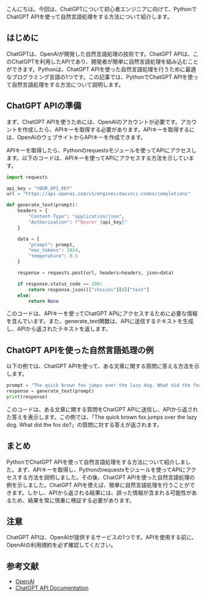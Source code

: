 <!--
title:   PythonでChatGPT APIを使って自然言語処理をする方法
tags:    API,ChatGPT,OpenAI,Python,サンプルコード
id:      9f258085532810facbbf
private: false
-->


こんにちは。今回は、ChatGPTについて初心者エンジニアに向けて、PythonでChatGPT APIを使って自然言語処理をする方法について紹介します。

## はじめに

ChatGPTは、OpenAIが開発した自然言語処理の技術です。ChatGPT APIは、このChatGPTを利用したAPIであり、開発者が簡単に自然言語処理を組み込むことができます。Pythonは、ChatGPT APIを使った自然言語処理を行うために最適なプログラミング言語の1つです。この記事では、PythonでChatGPT APIを使って自然言語処理をする方法について説明します。

## ChatGPT APIの準備

まず、ChatGPT APIを使うためには、OpenAIのアカウントが必要です。アカウントを作成したら、APIキーを取得する必要があります。APIキーを取得するには、OpenAIのウェブサイトからAPIキーを作成できます。

APIキーを取得したら、Pythonのrequestsモジュールを使ってAPIにアクセスします。以下のコードは、APIキーを使ってAPIにアクセスする方法を示しています。

```python
import requests

api_key = "YOUR_API_KEY"
url = "https://api.openai.com/v1/engines/davinci-codex/completions"

def generate_text(prompt):
    headers = {
        "Content-Type": "application/json",
        "Authorization": f"Bearer {api_key}"
    }

    data = {
        "prompt": prompt,
        "max_tokens": 1024,
        "temperature": 0.5
    }

    response = requests.post(url, headers=headers, json=data)

    if response.status_code == 200:
        return response.json()["choices"][0]["text"]
    else:
        return None
```

このコードは、APIキーを使ってChatGPT APIにアクセスするために必要な情報を含んでいます。また、generate_text関数は、APIに送信するテキストを生成し、APIから返されたテキストを返します。

## ChatGPT APIを使った自然言語処理の例

以下の例では、ChatGPT APIを使って、ある文章に関する質問に答える方法を示します。

```python
prompt = "The quick brown fox jumps over the lazy dog. What did the fox do?"
response = generate_text(prompt)
print(response)
```

このコードは、ある文章に関する質問をChatGPT APIに送信し、APIから返された答えを表示します。この例では、「The quick brown fox jumps over the lazy dog. What did the fox do?」の質問に対する答えが返されます。

## まとめ

PythonでChatGPT APIを使って自然言語処理をする方法について紹介しました。まず、APIキーを取得し、Pythonのrequestsモジュールを使ってAPIにアクセスする方法を説明しました。その後、ChatGPT APIを使った自然言語処理の例を示しました。ChatGPT APIを使えば、簡単に自然言語処理を行うことができます。しかし、APIから返される結果には、誤った情報が含まれる可能性があるため、結果を常に慎重に検証する必要があります。

## 注意

ChatGPT APIは、OpenAIが提供するサービスの1つです。APIを使用する前に、OpenAIの利用規約を必ず確認してください。

## 参考文献

- [OpenAI](https://openai.com/)
- [ChatGPT API Documentation](https://beta.openai.com/docs/api-reference/completions/create)